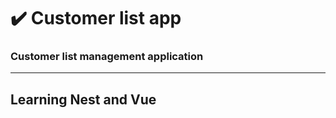 # :heavy_check_mark: Customer list app
### Customer list management application 
___
Learning Nest and Vue
---
